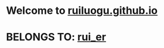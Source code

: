 # Welcome to [ruiluogu.github.io](https://ruiluogu.github.io)

# BELONGS TO: [rui_er](https://www.luogu.org/space/show?uid=122461)

